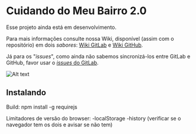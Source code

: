 # Cuidando do Meu Bairro 2.0

Esse projeto ainda está em desenvolvimento.

Para mais informações consulte nossa Wiki, disponível (assim com o repositório) em dois *sabores*: [Wiki GitLab](https://gitlab.com/ok-br/cuidando2/wikis/home) e [Wiki GitHub](https://github.com/okfn-brasil/cuidando2/wiki).

Já para os "*issues*", como ainda não sabemos sincronizá-los entre GitLab e GitHub, favor usar o [*issues* do GitLab](https://gitlab.com/ok-br/cuidando2/issues).

![Alt text](https://rawgit.com/okfn-brasil/cuidando2/master/doc/images/cuidando2_arq2.svg)

## Instalando

Build:
npm install -g requirejs


Limitadores de versão do browser:
-localStorage
-history
(verificar se o navegador tem os dois e avisar se não tem)
